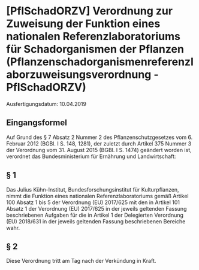 # [PflSchadORZV] Verordnung zur Zuweisung der Funktion eines nationalen Referenzlaboratoriums für Schadorganismen der Pflanzen   (Pflanzenschadorganismenreferenzlaborzuweisungsverordnung - PflSchadORZV)

Ausfertigungsdatum: 10.04.2019

 

## Eingangsformel

Auf Grund des § 7 Absatz 2 Nummer 2 des Pflanzenschutzgesetzes vom 6. Februar 2012 (BGBl. I S. 148, 1281), der zuletzt durch Artikel 375 Nummer 3 der Verordnung vom 31. August 2015 (BGBl. I S. 1474) geändert worden ist, verordnet das Bundesministerium für Ernährung und Landwirtschaft:


## § 1

Das Julius Kühn-Institut, Bundesforschungsinstitut für Kulturpflanzen, nimmt die Funktion eines nationalen Referenzlaboratoriums gemäß Artikel 100 Absatz 1 bis 5 der Verordnung (EU) 2017/625 mit den in Artikel 101 Absatz 1 der Verordnung (EU) 2017/625 in der jeweils geltenden Fassung beschriebenen Aufgaben für die in Artikel 1 der Delegierten Verordnung (EU) 2018/631 in der jeweils geltenden Fassung beschriebenen Bereiche wahr.


## § 2

Diese Verordnung tritt am Tag nach der Verkündung in Kraft.
